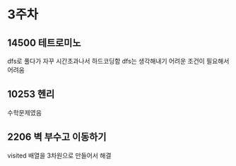 # 3주차
## 14500 테트로미노
dfs로 풀다가 자꾸 시간초과나서 하드코딩함
dfs는 생각해내기 어려운 조건이 필요해서 어려움

## 10253 헨리
수학문제였음

## 2206 벽 부수고 이동하기
visited 배열을 3차원으로 만들어서 해결
